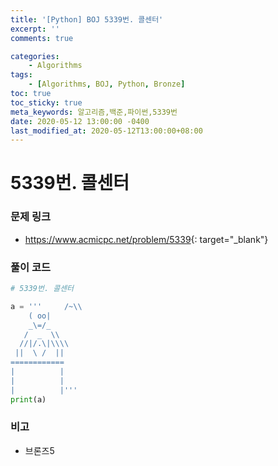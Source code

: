 ```yaml
---
title: '[Python] BOJ 5339번. 콜센터'
excerpt: ''
comments: true

categories:
    - Algorithms
tags:
    - [Algorithms, BOJ, Python, Bronze]
toc: true
toc_sticky: true
meta_keywords: 알고리즘,백준,파이썬,5339번
date: 2020-05-12 13:00:00 -0400
last_modified_at: 2020-05-12T13:00:00+08:00
---
```


# 5339번. 콜센터

### 문제 링크

-   <https://www.acmicpc.net/problem/5339>{: target="\_blank"}

### 풀이 코드

```python
# 5339번. 콜센터

a = '''     /~\\
    ( oo|
    _\=/_
   /  _  \\
  //|/.\|\\\\
 ||  \ /  ||
============
|          |
|          |
|          |'''
print(a)
```

### 비고

-   브론즈5
